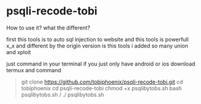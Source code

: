 # psqli-recode-tobi
How to use it? 
what the different?

first this tools is to auto sql injection to website
and this tools is powerfull x_x
and different by the origin version is this tools i added so many union and xploit 


just
command in your terminal 
if you just only have android or ios
download termux and command 
>  git clone https://github.com/tobiphoenix/psqli-recode-tobi.git
>  cd tobiphoenix
>  cd psqli-recode-tobi
>  chmod +x psqlibytobs.sh
>  bash psqlibytobs.sh / ./ psqlibytobs.sh
